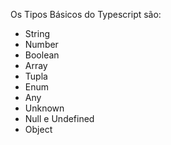 Os Tipos Básicos do Typescript são:
- String
- Number
- Boolean
- Array
- Tupla
- Enum
- Any
- Unknown
- Null e Undefined
- Object